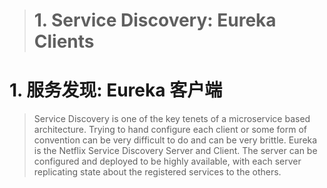 > # 1. Service Discovery: Eureka Clients  
# 1. 服务发现: Eureka 客户端
> Service Discovery is one of the key tenets of a microservice based architecture. Trying to hand configure each client or some form of
> convention can be very difficult to do and can be very brittle. Eureka is the Netflix Service Discovery Server and Client. The server can be
> configured and deployed to be highly available, with each server replicating state about the registered services to the others.